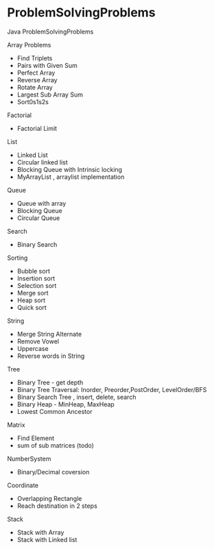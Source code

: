 # ProblemSolvingProblems
Java ProblemSolvingProblems 

Array Problems
- Find Triplets
- Pairs with Given Sum
- Perfect Array
- Reverse Array
- Rotate Array
- Largest Sub Array Sum
- Sort0s1s2s

Factorial
- Factorial Limit


List
- Linked List
- Circular linked list
- Blocking Queue with Intrinsic locking
- MyArrayList , arraylist implementation

Queue
- Queue with array
- Blocking Queue
- Circular Queue

Search
- Binary Search

Sorting 
- Bubble sort
- Insertion sort
- Selection sort
- Merge sort
- Heap sort
- Quick sort

String
- Merge String Alternate
- Remove Vowel
- Uppercase
- Reverse words in String

Tree
- Binary Tree - get depth
- Binary Tree Traversal: Inorder, Preorder,PostOrder, LevelOrder/BFS
- Binary Search Tree , insert, delete, search
- Binary Heap - MinHeap, MaxHeap
- Lowest Common Ancestor

Matrix
- Find Element
- sum of sub matrices (todo)

NumberSystem
- Binary/Decimal coversion

Coordinate
- Overlapping Rectangle
- Reach destination in 2 steps

Stack
- Stack with Array
- Stack with Linked list






